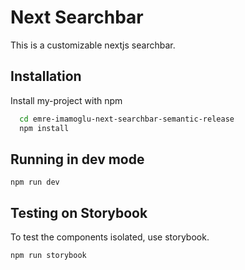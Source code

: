 
# Next Searchbar

This is a customizable nextjs searchbar.




## Installation

Install my-project with npm

```bash
  cd emre-imamoglu-next-searchbar-semantic-release
  npm install
```
## Running in dev mode

```
npm run dev
```

## Testing on Storybook

To test the components isolated, use storybook.

```
npm run storybook

```
